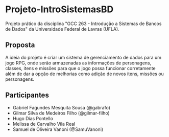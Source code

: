 # Projeto-IntroSistemasBD
Projeto prático da disciplina "GCC 263 - Introdução a Sistemas de Bancos de Dados" da Universidade Federal de Lavras (UFLA).

## Proposta
A ideia do projeto é criar um sistema de gerenciamento de dados para um jogo RPG, onde serão armazenadas as informações de personagens, classes, itens e missões para que o jogo possa funcionar corretamente além de dar a opção de melhorias como adição de novos itens, missões ou personagens.

## Participantes
- Gabriel Fagundes Mesquita Sousa (@gabrafo)
- Gilmar Silva de Medeiros Filho (@gilmar-filho)
- Hugo Dias Pontello
- Melissa de Carvalho Vila Real
- Samuel de Oliveira Vanoni (@SamuVanoni)
